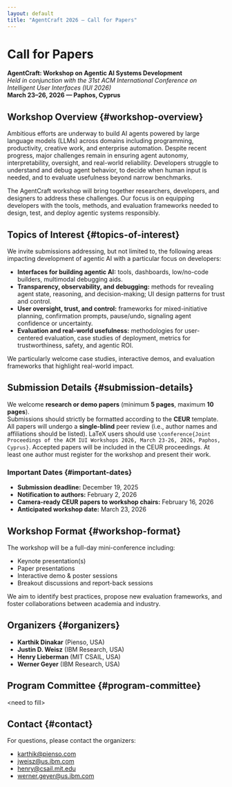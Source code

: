 ```yaml
---
layout: default
title: "AgentCraft 2026 — Call for Papers"
---
```


# Call for Papers
**AgentCraft: Workshop on Agentic AI Systems Development**  
*Held in conjunction with the 31st ACM International Conference on Intelligent User Interfaces (IUI 2026)*  
**March 23–26, 2026 — Paphos, Cyprus**

## Workshop Overview {#workshop-overview}
Ambitious efforts are underway to build AI agents powered by large language models (LLMs) across domains including programming, productivity, creative work, and enterprise automation. Despite recent progress, major challenges remain in ensuring agent autonomy, interpretability, oversight, and real-world reliability. Developers struggle to understand and debug agent behavior, to decide when human input is needed, and to evaluate usefulness beyond narrow benchmarks.

The AgentCraft workshop will bring together researchers, developers, and designers to address these challenges. Our focus is on equipping developers with the tools, methods, and evaluation frameworks needed to design, test, and deploy agentic systems responsibly.

## Topics of Interest {#topics-of-interest}
We invite submissions addressing, but not limited to, the following areas impacting development of agentic AI with a particular focus on developers:

- **Interfaces for building agentic AI:** tools, dashboards, low/no-code builders, multimodal debugging aids.
- **Transparency, observability, and debugging:** methods for revealing agent state, reasoning, and decision-making; UI design patterns for trust and control.
- **User oversight, trust, and control:** frameworks for mixed-initiative planning, confirmation prompts, pause/undo, signaling agent confidence or uncertainty.
- **Evaluation and real-world usefulness:** methodologies for user-centered evaluation, case studies of deployment, metrics for trustworthiness, safety, and agentic ROI.

We particularly welcome case studies, interactive demos, and evaluation frameworks that highlight real-world impact.

## Submission Details {#submission-details}
We welcome **research or demo papers** (minimum **5 pages**, maximum **10 pages**).  
Submissions should strictly be formatted according to the **CEUR** template. All papers will undergo a **single-blind** peer review (i.e., author names and affiliations should be listed). LaTeX users should use `\conference{Joint Proceedings of the ACM IUI Workshops 2026, March 23-26, 2026, Paphos, Cyprus}`. Accepted papers will be included in the CEUR proceedings. At least one author must register for the workshop and present their work.

### Important Dates {#important-dates}
- **Submission deadline:** December 19, 2025  
- **Notification to authors:** February 2, 2026  
- **Camera-ready CEUR papers to workshop chairs:** February 16, 2026  
- **Anticipated workshop date:** March 23, 2026

## Workshop Format {#workshop-format}
The workshop will be a full-day mini-conference including:
- Keynote presentation(s)
- Paper presentations
- Interactive demo & poster sessions
- Breakout discussions and report-back sessions

We aim to identify best practices, propose new evaluation frameworks, and foster collaborations between academia and industry.

## Organizers {#organizers}
- **Karthik Dinakar** (Pienso, USA)  
- **Justin D. Weisz** (IBM Research, USA)  
- **Henry Lieberman** (MIT CSAIL, USA)  
- **Werner Geyer** (IBM Research, USA)

## Program Committee {#program-committee}
&lt;need to fill&gt;

## Contact {#contact}
For questions, please contact the organizers:
- [karthik@pienso.com](mailto:karthik@pienso.com)  
- [jweisz@us.ibm.com](mailto:jweisz@us.ibm.com)  
- [henry@csail.mit.edu](mailto:henry@csail.mit.edu)  
- [werner.geyer@us.ibm.com](mailto:werner.geyer@us.ibm.com)